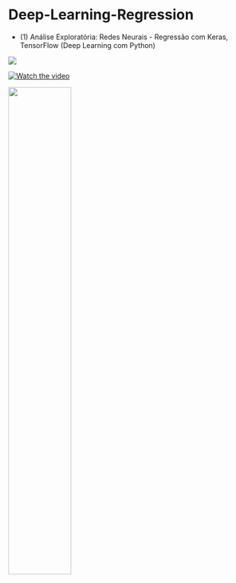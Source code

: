 # Deep-Learning-Regression


- (1) Análise Exploratória: Redes Neurais - Regressão com Keras, TensorFlow (Deep Learning com Python)

<a href="https://www.youtube.com/watch?v=aeb_FqoP1Os&list=PLG10GH7d9-Lsqi_e--n8cDLB5WGRfVU7l" target="_blank"><img src="https://j.gifs.com/nRrn0E.gif"></a>

[![Watch the video](https://i.imgur.com/vKb2F1B.png)](https://www.youtube.com/watch?v=aeb_FqoP1Os&list=PLG10GH7d9-Lsqi_e--n8cDLB5WGRfVU7l)

[<img src="https://img.youtube.com/vi/aeb_FqoP1Os&list=PLG10GH7d9-Lsqi_e--n8cDLB5WGRfVU7l/maxresdefault.jpg" width="50%">](https://youtu.be/aeb_FqoP1Os&list=PLG10GH7d9-Lsqi_e--n8cDLB5WGRfVU7l)


